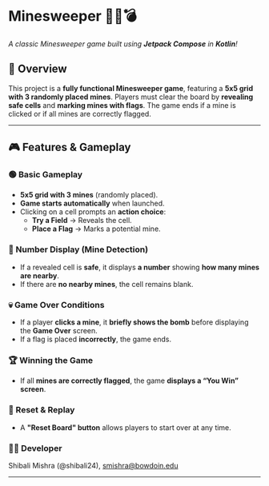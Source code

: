 # **Minesweeper 🏴‍☠️💣**
*A classic Minesweeper game built using **Jetpack Compose** in **Kotlin**!*

## **📌 Overview**
This project is a **fully functional Minesweeper game**, featuring a **5x5 grid with 3 randomly placed mines**. Players must clear the board by **revealing safe cells** and **marking mines with flags**. The game ends if a mine is clicked or if all mines are correctly flagged.

---

## **🎮 Features & Gameplay**
### **🟢 Basic Gameplay**
- **5x5 grid with 3 mines** (randomly placed).
- **Game starts automatically** when launched.
- Clicking on a cell prompts an **action choice**:
  - **Try a Field** → Reveals the cell.
  - **Place a Flag** → Marks a potential mine.

### **🔢 Number Display (Mine Detection)**
- If a revealed cell is **safe**, it displays **a number** showing **how many mines are nearby**.
- If there are **no nearby mines**, the cell remains blank.

### **💀 Game Over Conditions**
- If a player **clicks a mine**, it **briefly shows the bomb** before displaying the **Game Over** screen.
- If a flag is placed **incorrectly**, the game ends.

### **🏆 Winning the Game**
- If all **mines are correctly flagged**, the game **displays a “You Win” screen**.

### **🔄 Reset & Replay**
- A **"Reset Board" button** allows players to start over at any time.

### **👨‍💻 Developer**
Shibali Mishra (@shibali24), smishra@bowdoin.edu

---
